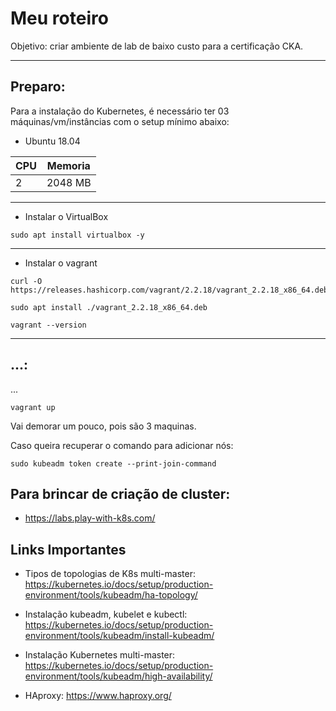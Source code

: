 # Meu roteiro

Objetivo: criar ambiente de lab de baixo custo para a certificação CKA.

----

## Preparo:

Para a instalação do Kubernetes, é necessário ter 03 máquinas/vm/instâncias com o setup mínimo abaixo:
- Ubuntu 18.04

| CPU  |  Memoria  |
| ---- | --------- |
|  2   |   2048 MB |

---

* Instalar o VirtualBox

```
sudo apt install virtualbox -y
```

---
* Instalar o vagrant

```
curl -O https://releases.hashicorp.com/vagrant/2.2.18/vagrant_2.2.18_x86_64.deb 

sudo apt install ./vagrant_2.2.18_x86_64.deb

vagrant --version
```

---

## ...:

...

```
vagrant up
```

Vai demorar um pouco, pois são 3 maquinas.

Caso queira recuperar o comando para adicionar nós:
```
sudo kubeadm token create --print-join-command
```

## Para brincar de criação de cluster: 
* https://labs.play-with-k8s.com/

## Links Importantes
* Tipos de topologias de K8s multi-master: https://kubernetes.io/docs/setup/production-environment/tools/kubeadm/ha-topology/

* Instalação kubeadm, kubelet e kubectl: https://kubernetes.io/docs/setup/production-environment/tools/kubeadm/install-kubeadm/

* Instalação Kubernetes multi-master: https://kubernetes.io/docs/setup/production-environment/tools/kubeadm/high-availability/

* HAproxy: https://www.haproxy.org/